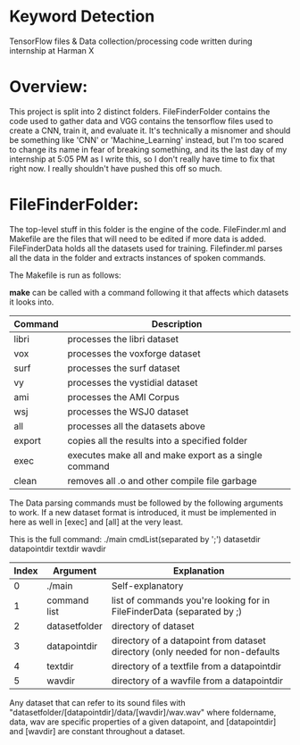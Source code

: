 # Keyword Detection
TensorFlow files & Data collection/processing code written during internship at Harman X

Overview:
=========

This project is split into 2 distinct folders. FileFinderFolder contains the code
used to gather data and VGG contains the tensorflow files used to create a CNN, 
train it, and evaluate it. It's technically a misnomer and should be something
like 'CNN' or 'Machine_Learning' instead, but I'm too scared to change its name
in fear of breaking something, and its the last day of my internship at 5:05 PM
as I write this, so I don't really have time to fix that right now. I really 
shouldn't have pushed this off so much. 

FileFinderFolder:
=================

The top-level stuff in this folder is the engine of the code. FileFinder.ml and
Makefile are the files that will need to be edited if more data is added. 
FileFinderData holds all the datasets used for training. Filefinder.ml parses 
all the data in the folder and extracts instances of spoken commands. 

The Makefile is run as follows: 

**make** can be called with a command following it that affects which datasets it 
looks into. 

| Command | Description |
| --- | --- |
| libri | processes the libri dataset |
| vox | processes the voxforge dataset |
| surf | processes the surf dataset |
| vy | processes the vystidial dataset |
| ami | processes the AMI Corpus |
| wsj | processes the WSJ0 dataset |
| all | processes all the datasets above |
| export | copies all the results into a specified folder |
| exec | executes make all and make export as a single command |
| clean | removes all .o and other compile file garbage |

The Data parsing commands must be followed by the following arguments to work. 
If a new dataset format is introduced, it must be implemented in here as well in
[exec] and [all] at the very least. 

This is the full command: 
./main cmdList(separated by ';') datasetdir datapointdir textdir wavdir

| Index | Argument | Explanation |
| --- | --- | --- |
| 0 | ./main | Self-explanatory |
| 1 | command list | list of commands you're looking for in FileFinderData (separated by ;)
| 2 | datasetfolder | directory of dataset | 
| 3 | datapointdir | directory of a datapoint from dataset directory (only needed for non-defaults |
| 4 | textdir | directory of a textfile from a datapointdir |
| 5 | wavdir | directory of a wavfile from a datapointdir |

Any dataset that can refer to its sound files with "datasetfolder/[datapointdir]/data/[wavdir]/wav.wav" where foldername, data, wav are specific properties of a given datapoint, and [datapointdir] and [wavdir] are constant throughout a dataset. 
